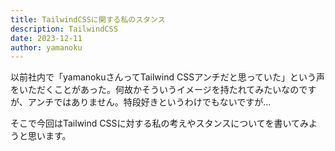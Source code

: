 ```yaml
---
title: TailwindCSSに関する私のスタンス
description: TailwindCSS
date: 2023-12-11
author: yamanoku
---
```


以前社内で「yamanokuさんってTailwind CSSアンチだと思っていた」という声をいただくことがあった。何故かそういうイメージを持たれてみたいなのですが、アンチではありません。特段好きというわけでもないですが…

そこで今回はTailwind CSSに対する私の考えやスタンスについてを書いてみようと思います。

